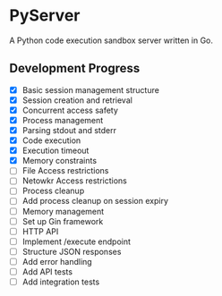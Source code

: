 # PyServer

A Python code execution sandbox server written in Go.

## Development Progress
- [x] Basic session management structure
- [x] Session creation and retrieval
- [x] Concurrent access safety
- [x] Process management
- [x] Parsing stdout and stderr
- [x] Code execution
- [x] Execution timeout
- [x] Memory constraints
- [ ] File Access restrictions
- [ ] Netowkr Access restrictions
- [ ] Process cleanup
- [ ] Add process cleanup on session expiry
- [ ] Memory management
- [ ] Set up Gin framework
- [ ] HTTP API
- [ ] Implement /execute endpoint
- [ ] Structure JSON responses
- [ ] Add error handling
- [ ] Add API tests
- [ ] Add integration tests